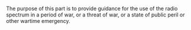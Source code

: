 The purpose of this part is to provide guidance for the use of the radio spectrum in a period of war, or a threat of war, or a state of public peril or other wartime emergency.

